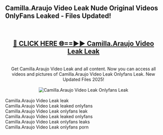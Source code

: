 <h2>Camilla.Araujo Video Leak Nude Original Videos 0nlyFans Leaked - Files Updated! </h2>
<br>
<div align="center">
<h2><a href="https://213.232.235.80/live/video.php?q=camilla.araujo-video-leak" rel="nofollow">🔴 CLICK HERE 🌐==►► Camilla.Araujo Video Leak Leak</a></h2>
<br>
Get Camilla.Araujo Video Leak and all content. Now you can access all videos and pictures of Camilla.Araujo Video Leak Onlyfans Leak. New Updated Files 2025!
<br>
<br>
<a href="https://213.232.235.80/live/video.php?q=camilla.araujo-video-leak" rel="nofollow" data-target="animated-image.originalLink"><img src="https://i.imgur.com/1EjSzPs.png" alt="Camilla.Araujo Video Leak Onlyfans Leak" style="max-width: 100%; display: inline-block;" data-target="animated-image.originalImage"></a>
</div>
<br>
Camilla.Araujo Video Leak leak<br>
Camilla.Araujo Video Leak leaked onlyfans<br>
Camilla.Araujo Video Leak onlyfans leak<br>
Camilla.Araujo Video Leak leaked onlyfans<br>
Camilla.Araujo Video Leak onlyfans leaks<br>
Camilla.Araujo Video Leak onlyfans porn
